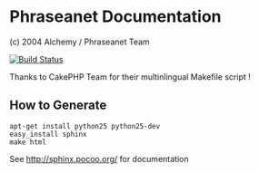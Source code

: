 # Phraseanet Documentation
(c) 2004 Alchemy / Phraseanet Team

[![Build Status](https://secure.travis-ci.org/alchemy-fr/Phraseanet-Docs.png)](http://travis-ci.org/alchemy-fr/Phraseanet-Docs)

Thanks to CakePHP Team for their multinlingual Makefile script !

## How to Generate
```
apt-get install python25 python25-dev
easy_install sphinx
make html
```

See http://sphinx.pocoo.org/ for documentation

